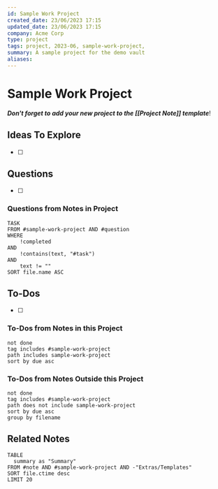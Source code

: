 ```yaml
---
id: Sample Work Project
created_date: 23/06/2023 17:15
updated_date: 23/06/2023 17:15
company: Acme Corp
type: project
tags: project, 2023-06, sample-work-project,
summary: A sample project for the demo vault
aliases: 
---
```


# Sample Work Project

***Don't forget to add your new project to the [[Project Note]] template***!

## Ideas To Explore

- [ ] 

## Questions

- [ ] 

### Questions from Notes in Project

```dataview
TASK
FROM #sample-work-project AND #question
WHERE 
	!completed
AND
    !contains(text, "#task")
AND 
	text != ""
SORT file.name ASC
```

## To-Dos

- [ ] 

### To-Dos from Notes in this Project

```tasks
not done
tag includes #sample-work-project 
path includes sample-work-project
sort by due asc
```

### To-Dos from Notes Outside this Project

```tasks
not done
tag includes #sample-work-project
path does not include sample-work-project
sort by due asc
group by filename
```

## Related Notes

```dataview
TABLE 
  summary as "Summary"
FROM #note AND #sample-work-project AND -"Extras/Templates"
SORT file.ctime desc
LIMIT 20
```

